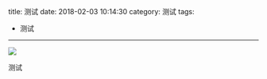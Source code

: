 title: 测试
date: 2018-02-03 10:14:30
category: 测试
tags: 
- 测试

---


![](http://7xkxil.com1.z0.glb.clouddn.com/2018-04-06-288043-106.jpg)


测试

